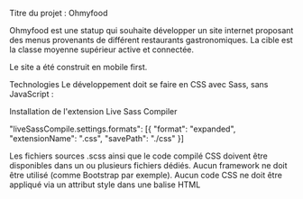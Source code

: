 Titre du projet : Ohmyfood

Ohmyfood est une statup qui souhaite développer un site internet proposant des menus provenants de différent restaurants gastronomiques.
La cible est la classe moyenne supérieur active et connectée.

Le site a été construit en mobile first.

Technologies
Le développement doit se faire en CSS avec Sass, sans JavaScript :

Installation de l'extension Live Sass Compiler

"liveSassCompile.settings.formats": [{
        "format": "expanded",
        "extensionName": ".css",
        "savePath": "./css"
    }]

Les fichiers sources .scss ainsi que le code compilé CSS doivent être disponibles
dans un ou plusieurs fichiers dédiés.
Aucun framework ne doit être utilisé (comme Bootstrap par exemple).
Aucun code CSS ne doit être appliqué via un attribut style dans une balise HTML
